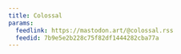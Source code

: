 ```yaml
---
title: Colossal
params:
  feedlink: https://mastodon.art/@colossal.rss
  feedid: 7b9e5e2b228c75f82df1444282cba77a
---
```

